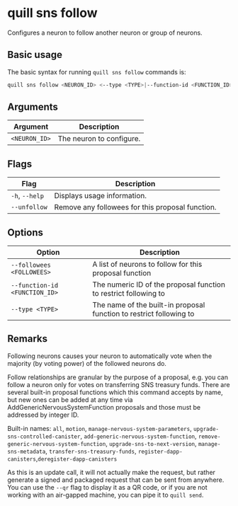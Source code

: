 # quill sns follow

Configures a neuron to follow another neuron or group of neurons.

## Basic usage

The basic syntax for running `quill sns follow` commands is:

```bash
quill sns follow <NEURON_ID> <--type <TYPE>|--function-id <FUNCTION_ID>> <--followees <FOLLOWEES>|--unfollow> [option]
```

## Arguments

| Argument      | Description              |
|---------------|--------------------------|
| `<NEURON_ID>` | The neuron to configure. |

## Flags

| Flag           | Description                                      |
|----------------|--------------------------------------------------|
| `-h`, `--help` | Displays usage information.                      |
| `--unfollow`   | Remove any followees for this proposal function. |

## Options

| Option                        | Description                                                         |
|-------------------------------|---------------------------------------------------------------------|
| `--followees <FOLLOWEES>`     | A list of neurons to follow for this proposal function              |
| `--function-id <FUNCTION_ID>` | The numeric ID of the proposal function to restrict following to    |
| `--type <TYPE>`               | The name of the built-in proposal function to restrict following to |

## Remarks

Following neurons causes your neuron to automatically vote when the majority (by voting power) of the followed neurons do.

Follow relationships are granular by the purpose of a proposal, e.g. you can follow a neuron only for votes on transferring SNS treasury funds. There are several built-in proposal functions which this command accepts by name, but new ones can be added at any time via AddGenericNervousSystemFunction proposals and those must be addressed by integer ID.

Built-in names: `all`, `motion`, `manage-nervous-system-parameters`, `upgrade-sns-controlled-canister`, `add-generic-nervous-system-function`,
`remove-generic-nervous-system-function`, `upgrade-sns-to-next-version`, `manage-sns-metadata`, `transfer-sns-treasury-funds`, `register-dapp-canisters`,`deregister-dapp-canisters`

As this is an update call, it will not actually make the request, but rather generate a signed and packaged request that can be sent from anywhere. You can use the `--qr` flag to display it as a QR code, or if you are not working with an air-gapped machine, you can pipe it to `quill send`.
